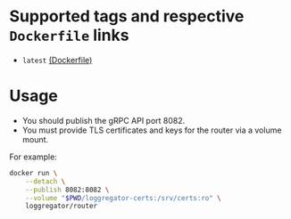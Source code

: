 
# Supported tags and respective `Dockerfile` links

- `latest` [(Dockerfile)][latest-dockerfile]

# Usage

- You should publish the gRPC API port 8082.
- You must provide TLS certificates and keys for the router via a volume mount.

For example:

```bash
docker run \
    --detach \
    --publish 8082:8082 \
    --volume "$PWD/loggregator-certs:/srv/certs:ro" \
    loggregator/router
```

[latest-dockerfile]: https://github.com/cloudfoundry/loggregator-ci/blob/master/docker-images/router/Dockerfile
